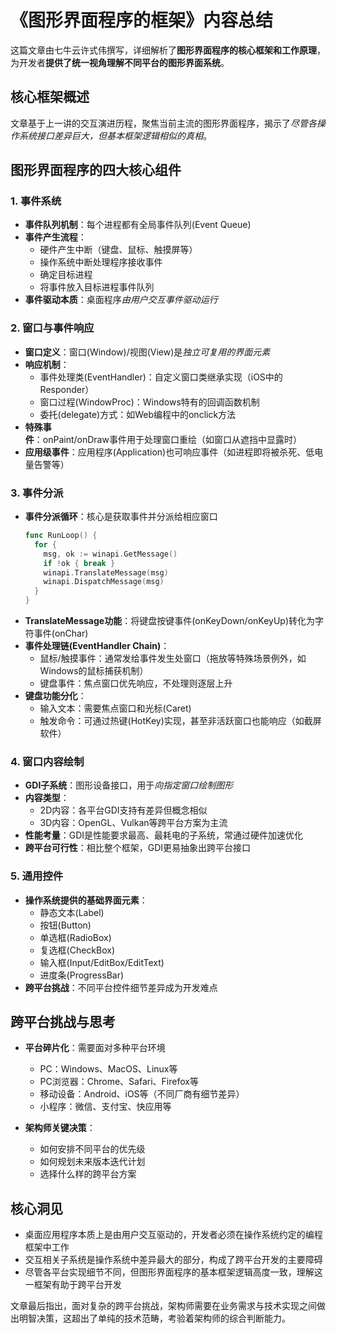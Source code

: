 # 《图形界面程序的框架》内容总结

这篇文章由七牛云许式伟撰写，详细解析了**图形界面程序的核心框架和工作原理**，为开发者**提供了统一视角理解不同平台的图形界面系统**。

## 核心框架概述

文章基于上一讲的交互演进历程，聚焦当前主流的图形界面程序，揭示了*尽管各操作系统接口差异巨大，但基本框架逻辑相似的真相*。

## 图形界面程序的四大核心组件

### 1. 事件系统

- **事件队列机制**：每个进程都有全局事件队列(Event Queue)
- **事件产生流程**：
  - 硬件产生中断（键盘、鼠标、触摸屏等）
  - 操作系统中断处理程序接收事件
  - 确定目标进程
  - 将事件放入目标进程事件队列
- **事件驱动本质**：桌面程序*由用户交互事件驱动运行*

### 2. 窗口与事件响应

- **窗口定义**：窗口(Window)/视图(View)是*独立可复用的界面元素*
- **响应机制**：
  - 事件处理类(EventHandler)：自定义窗口类继承实现（iOS中的Responder）
  - 窗口过程(WindowProc)：Windows特有的回调函数机制
  - 委托(delegate)方式：如Web编程中的onclick方法
- **特殊事件**：onPaint/onDraw事件用于处理窗口重绘（如窗口从遮挡中显露时）
- **应用级事件**：应用程序(Application)也可响应事件（如进程即将被杀死、低电量告警等）

### 3. 事件分派

- **事件分派循环**：核心是获取事件并分派给相应窗口
  ```go
  func RunLoop() {
    for {
      msg, ok := winapi.GetMessage()
      if !ok { break }
      winapi.TranslateMessage(msg)
      winapi.DispatchMessage(msg)
    }
  }
  ```
- **TranslateMessage功能**：将键盘按键事件(onKeyDown/onKeyUp)转化为字符事件(onChar)
- **事件处理链(EventHandler Chain)**：
  - 鼠标/触摸事件：通常发给事件发生处窗口（拖放等特殊场景例外，如Windows的鼠标捕获机制）
  - 键盘事件：焦点窗口优先响应，不处理则逐层上升
- **键盘功能分化**：
  - 输入文本：需要焦点窗口和光标(Caret)
  - 触发命令：可通过热键(HotKey)实现，甚至非活跃窗口也能响应（如截屏软件）

### 4. 窗口内容绘制

- **GDI子系统**：图形设备接口，用于*向指定窗口绘制图形*
- **内容类型**：
  - 2D内容：各平台GDI支持有差异但概念相似
  - 3D内容：OpenGL、Vulkan等跨平台方案为主流
- **性能考量**：GDI是性能要求最高、最耗电的子系统，常通过硬件加速优化
- **跨平台可行性**：相比整个框架，GDI更易抽象出跨平台接口

### 5. 通用控件

- **操作系统提供的基础界面元素**：
  - 静态文本(Label)
  - 按钮(Button)
  - 单选框(RadioBox)
  - 复选框(CheckBox)
  - 输入框(Input/EditBox/EditText)
  - 进度条(ProgressBar)
- **跨平台挑战**：不同平台控件细节差异成为开发难点

## 跨平台挑战与思考

- **平台碎片化**：需要面对多种平台环境
  - PC：Windows、MacOS、Linux等
  - PC浏览器：Chrome、Safari、Firefox等
  - 移动设备：Android、iOS等（不同厂商有细节差异）
  - 小程序：微信、支付宝、快应用等

- **架构师关键决策**：
  - 如何安排不同平台的优先级
  - 如何规划未来版本迭代计划
  - 选择什么样的跨平台方案

## 核心洞见

- 桌面应用程序本质上是由用户交互驱动的，开发者必须在操作系统约定的编程框架中工作
- 交互相关子系统是操作系统中差异最大的部分，构成了跨平台开发的主要障碍
- 尽管各平台实现细节不同，但图形界面程序的基本框架逻辑高度一致，理解这一框架有助于跨平台开发

文章最后指出，面对复杂的跨平台挑战，架构师需要在业务需求与技术实现之间做出明智决策，这超出了单纯的技术范畴，考验着架构师的综合判断能力。